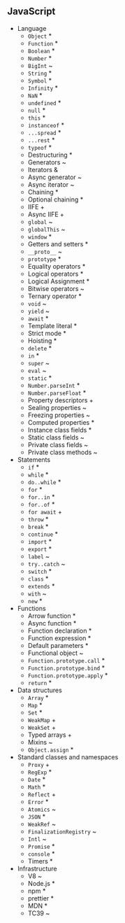 ## JavaScript

- Language
  - `Object` *
  - `Function` *
  - `Boolean` *
  - `Number` *
  - `BigInt` ~
  - `String` *
  - `Symbol` *
  - `Infinity` *
  - `NaN` *
  - `undefined` *
  - `null` *
  - `this` *
  - `instanceof` *
  - `...spread` *
  - `...rest` *
  - `typeof` *
  - Destructuring *
  - Generators ~
  - Iterators &
  - Async generator ~
  - Async iterator ~
  - Chaining *
  - Optional chaining *
  - IIFE +
  - Async IIFE +
  - `global` ~
  - `globalThis` ~
  - `window` *
  - Getters and setters *
  - `__proto__` ~
  - `prototype` *
  - Equality operators *
  - Logical operators *
  - Logical Assignment *
  - Bitwise operators ~
  - Ternary operator *
  - `void` ~
  - `yield` ~
  - `await` *
  - Template literal *
  - Strict mode *
  - Hoisting *
  - `delete` *
  - `in` *
  - `super` ~
  - `eval` ~
  - `static` *
  - `Number.parseInt` *
  - `Number.parseFloat` *
  - Property descriptors +
  - Sealing properties ~
  - Freezing properties ~
  - Computed properties *
  - Instance class fields *
  - Static class fields ~
  - Private class fields ~
  - Private class methods ~
- Statements
  - `if` *
  - `while` *
  - `do..while` *
  - `for` *
  - `for..in` *
  - `for..of` *
  - `for await` +
  - `throw` *
  - `break` *
  - `continue` *
  - `import` *
  - `export` *
  - `label` ~
  - `try..catch` ~
  - `switch` *
  - `class` *
  - `extends` *
  - `with` ~
  - `new` *
- Functions
  - Arrow function *
  - Async function *
  - Function declaration *
  - Function expression *
  - Default parameters *
  - Functional object ~
  - `Function.prototype.call` *
  - `Function.prototype.bind` *
  - `Function.prototype.apply` *
  - `return` *
- Data structures
  - `Array` *
  - `Map` *
  - `Set` *
  - `WeakMap` +
  - `WeakSet` +
  - Typed arrays +
  - Mixins ~
  - `Object.assign` *
- Standard classes and namespaces
  - `Proxy` +
  - `RegExp` *
  - `Date` *
  - `Math` *
  - `Reflect` +
  - `Error` *
  - `Atomics` ~
  - `JSON` *
  - `WeakRef` ~
  - `FinalizationRegistry` ~
  - `Intl` ~
  - `Promise` *
  - `console` *
  - Timers *
- Infrastructure
  - V8 ~
  - Node.js *
  - npm *
  - prettier *
  - MDN *
  - TC39 ~
